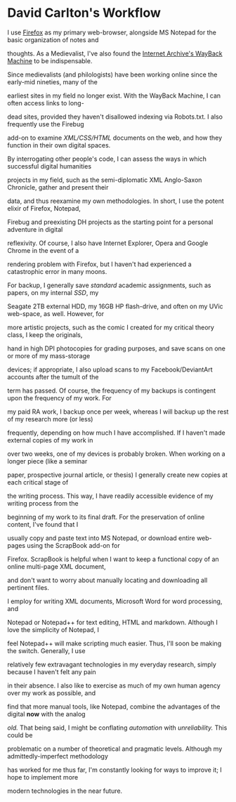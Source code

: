 # David Carlton's Workflow

I use [Firefox](http://www.mozilla.org/ "Firefox") as my primary web-browser, alongside MS Notepad for the basic organization of notes and 

thoughts. As a Medievalist, I've also found the [Internet Archive's WayBack Machine](http://www.archive.org/ "wayback") to be indispensable. 

Since medievalists (and philologists) have been working online since the early-mid nineties, many of the 

earliest sites in my field no longer exist. With the WayBack Machine, I can often access links to long-

dead sites, provided they haven't disallowed indexing via Robots.txt. I also frequently use the Firebug 

add-on to examine *XML/CSS/HTML* documents on the web, and how they function in their own digital spaces. 

By interrogating other people's code, I can assess the ways in which successful digital humanities 

projects in my field, such as the semi-diplomatic XML Anglo-Saxon Chronicle, gather and present their 

data, and thus reexamine my own methodologies. In short, I use the potent elixir of Firefox, Notepad, 

Firebug and preexisting DH projects as the starting point for a personal adventure in digital 

reflexivity. Of course, I also have Internet Explorer, Opera and Google Chrome in the event of a 

rendering problem with Firefox, but I haven't had experienced a catastrophic error in many moons.  


For backup, I generally save *standard* academic assignments, such as papers, on my internal *SSD*, my 

Seagate 2TB external HDD, my 16GB HP flash-drive, and often on my UVic web-space, as well. However, for 

more artistic projects, such as the comic I created for my critical theory class, I keep the originals, 

hand in high DPI photocopies for grading purposes, and save scans on one or more of my mass-storage 

devices; if appropriate, I also upload scans to my Facebook/DeviantArt accounts after the tumult of the 

term has passed. Of course, the frequency of my backups is contingent upon the frequency of my work. For 

my paid RA work, I backup once per week, whereas I will backup up the rest of my research more (or less) 

frequently, depending on how much I have accomplished. If I haven't made external copies of my work in 

over two weeks, one of my devices is probably broken. When working on a longer piece (like a seminar 

paper, prospective journal article, or thesis) I generally create new copies at each critical stage of 

the writing process. This way, I have readily accessible evidence of my writing process from the 

beginning of my work to its final draft. For the preservation of online content, I've found that I 

usually copy and paste text into MS Notepad, or download entire web-pages using the ScrapBook add-on for 

Firefox. ScrapBook is helpful when I want to keep a functional copy of an online multi-page XML document, 

and don't want to worry about manually locating and downloading all pertinent files.  


I employ <oXygen/> for writing XML documents,  Microsoft Word for word processing, and 

Notepad or Notepad++ for text editing, HTML and markdown. Although I love the simplicity of Notepad, I 

feel Notepad++ will make scripting much easier. Thus, I'll soon be making the switch. Generally, I use 

relatively few extravagant technologies in my everyday research, simply because I haven't felt any pain 

in their absence. I also like to exercise as much of my own human agency over my work as possible, and 

find that more manual tools, like Notepad, combine the advantages of the digital __now__ with the analog 

*old.* That being said, I might be conflating *automation* with *unreliability.* This could be 

problematic on a number of theoretical and pragmatic levels. Although my admittedly-imperfect methodology 

has worked for me thus far, I'm constantly looking for ways to improve it; I hope to implement more 

modern technologies in the near future.  

